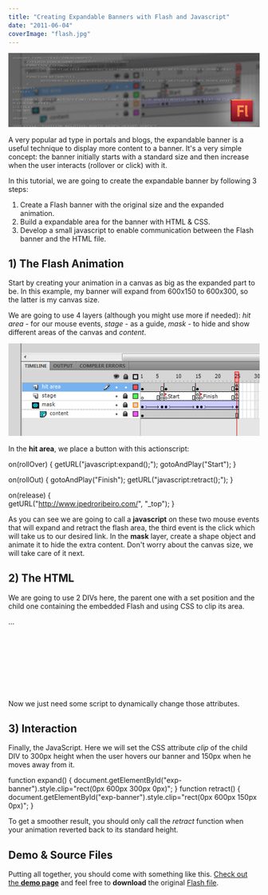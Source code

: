 ```yaml
---
title: "Creating Expandable Banners with Flash and Javascript"
date: "2011-06-04"
coverImage: "flash.jpg"
---
```


[![Creating Expandable Banners with Flash and Javascript](images/expandable-banner.jpg "Creating Expandable Banners with Flash and Javascript")](http://jpedroribeiro.com/2011/06/creating-expandable-banners-with-flash-and-javascript/)

A very popular ad type in portals and blogs, the expandable banner is a useful technique to display more content to a banner. It's a very simple concept: the banner initially starts with a standard size and then increase when the user interacts (rollover or click) with it.

In this tutorial, we are going to create the expandable banner by following 3 steps:

1. Create a Flash banner with the original size and the expanded animation.
2. Build a expandable area for the banner with HTML & CSS.
3. Develop a small javascript to enable communication between the Flash banner and the HTML file.

## 1) The Flash Animation

Start by creating your animation in a canvas as big as the expanded part to be. In this example, my banner will expand from 600x150 to 600x300, so the latter is my canvas size.

We are going to use 4 layers (although you might use more if needed): _hit area_ - for our mouse events, _stage_ - as a guide, _mask_ - to hide and show different areas of the canvas and _content_.

![flash layers](images/flash-layers.png "flash-layers")

In the **hit area**, we place a button with this actionscript:

on(rollOver)	{
  getURL("javascript:expand();");
  gotoAndPlay("Start");
}
	
on(rollOut)	{
  gotoAndPlay("Finish");
  getURL("javascript:retract();");
}
	
on(release)	{			
  getURL("http://www.jpedroribeiro.com/", "\_top");
}

As you can see we are going to call a **javascript** on these two mouse events that will expand and retract the flash area, the third event is the click which will take us to our desired link. In the **mask** layer, create a shape object and animate it to hide the extra content. Don't worry about the canvas size, we will take care of it next.

## 2) The HTML

We are going to use 2 DIVs here, the parent one with a set position and the child one containing the embedded Flash and using CSS to clip its area.

<div style="position: relative; width: 600px; height: 150px">     
    <div id="exp-banner" style=" position:absolute;clip: rect(0px 600px 150px 0px)">       
        <object>...</object>     
    </div> 
</div>

Now we just need some script to dynamically change those attributes.

## 3) Interaction

Finally, the JavaScript. Here we will set the CSS attribute _clip_ of the child DIV to 300px height when the user hovers our banner and 150px when he moves away from it.

function expand() {
    document.getElementById("exp-banner").style.clip="rect(0px 600px 300px 0px)";
}
function retract() {
    document.getElementById("exp-banner").style.clip="rect(0px 600px 150px 0px)";
}

To get a smoother result, you should only call the _retract_ function when your animation reverted back to its standard height.

## Demo & Source Files

Putting all together, you should come with something like this. [Check out the **demo page**](http://jpedroribeiro.com/wp-content/uploads/2011/06/expandable.html) and feel free to **download** the original [Flash file](http://jpedroribeiro.com/wp-content/uploads/2011/06/expandable.fla).
